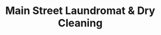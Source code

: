 ---
title: "Main Street Laundromat & Dry Cleaning"
url: /shenandoah/main-street-laundromat-und-dry-cleaning/
shop: Wäscherei
---